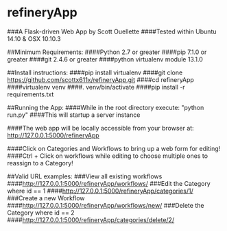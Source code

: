# refineryApp
###A Flask-driven Web App by Scott Ouellette
####Tested within Ubuntu 14.10 & OSX 10.10.3

##Minimum Requirements:
####Python 2.7 or greater
####pip 7.1.0 or greater
####git 2.4.6 or greater
####python virtualenv module 13.1.0

##Install instructions:
####pip install virtualenv
####git clone https://github.com/scottx611x/refineryApp.git
####cd refineryApp
####virtualenv venv
####. venv/bin/activate
####pip install -r requirements.txt

##Running the App:
####While in the root directory execute: "python run.py"
####This will startup a server instance

####The web app will be locally accessible from your browser at: http://127.0.0.1:5000/refineryApp

####Click on Categories and Workflows to bring up a web form for editing!
####Ctrl + Click on workflows while editing to choose multiple ones to reassign to a Category!

##Valid URL examples:
###View all existing workflows
####http://127.0.0.1:5000/refineryApp/workflows/
###Edit the Category where id == 1
####http://127.0.0.1:5000/refineryApp/categories/1/ 
###Create a new Workflow
####http://127.0.0.1:5000/refineryApp/workflows/new/
###Delete the Category where id == 2
####http://127.0.0.1:5000/refineryApp/categories/delete/2/ 
